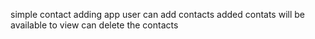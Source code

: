simple contact adding app 
user can add contacts
added contats will be available to view
can delete the contacts
